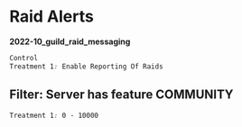 # Raid Alerts

**2022-10_guild_raid_messaging**

```css
Control
Treatment 1: Enable Reporting Of Raids
```

## Filter: Server has feature COMMUNITY
```css
Treatment 1: 0 - 10000
```

